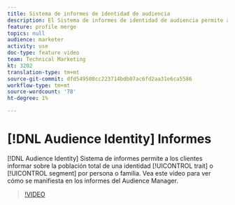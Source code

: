 ```yaml
---
title: Sistema de informes de identidad de audiencia
description: El Sistema de informes de identidad de audiencia permite a los clientes informar sobre la población total de una característica o segmento según las definiciones de identidad personales o domésticas. Vea este vídeo para ver cómo se manifiesta en los informes del Audience Manager.
feature: profile merge
topics: null
audience: marketer
activity: use
doc-type: feature video
team: Technical Marketing
kt: 3202
translation-type: tm+mt
source-git-commit: dfd549508cc223714bdb07ac6fd2aa31e6ca5586
workflow-type: tm+mt
source-wordcount: '78'
ht-degree: 1%

---
```



# [!DNL Audience Identity] Informes

[!DNL Audience Identity] Sistema de informes permite a los clientes informar sobre la población total de una identidad  [!UICONTROL trait] o  [!UICONTROL segment] por persona o familia. Vea este vídeo para ver cómo se manifiesta en los informes del Audience Manager.

>[!VIDEO](https://video.tv.adobe.com/v/27977/?quality=12)
